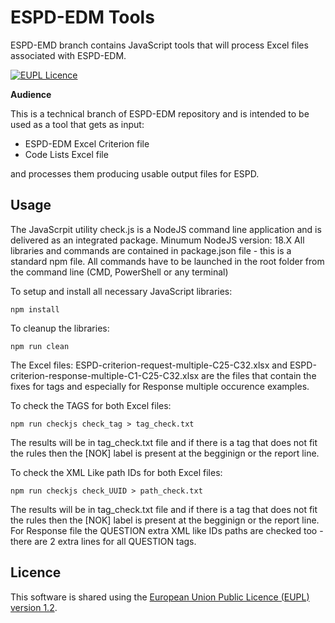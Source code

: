# ESPD-EDM Tools  
ESPD-EMD branch contains JavaScript tools that will process Excel files associated with ESPD-EDM.

[![EUPL Licence](https://img.shields.io/badge/Licence-EUPL%20v1.2-blue.svg)](https://eupl.eu/1.2/en)

**Audience** 

This is a technical branch of ESPD-EDM repository and is intended to be used as a tool that gets as input:  
- ESPD-EDM Excel Criterion file
- Code Lists Excel file 

and processes them producing usable output files for ESPD.

## Usage

The JavaScrpit utility check.js is a NodeJS command line application and is delivered as an integrated package.
Minumum NodeJS version: 18.X
All libraries and commands are contained in package.json file - this is a standard npm file.
All commands have to be launched in the root folder from the command line (CMD, PowerShell or any terminal)

To setup and install all necessary JavaScript libraries:

```npm install```

To cleanup the libraries:

```npm run clean```

The Excel files: ESPD-criterion-request-multiple-C25-C32.xlsx and ESPD-criterion-response-multiple-C1-C25-C32.xlsx are the files that contain the fixes for tags and
especially for Response multiple occurence examples.

To check the TAGS for both Excel files:

```npm run checkjs check_tag > tag_check.txt```

The results will be in tag_check.txt file and if there is a tag that does not fit the rules then the [NOK] label is present at the begginign or the report line.

To check the XML Like path IDs for both Excel files:

```npm run checkjs check_UUID > path_check.txt```

The results will be in tag_check.txt file and if there is a tag that does not fit the rules then the [NOK] label is present at the begginign or the report line.
For Response file the QUESTION extra XML like IDs paths are checked too - there are 2 extra lines for all QUESTION tags.


## Licence

This software is shared using the [European Union Public Licence (EUPL) version 1.2](https://joinup.ec.europa.eu/collection/eupl/eupl-text-eupl-12).

